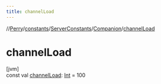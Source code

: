 ```yaml
---
title: channelLoad
---
```

//[Perry](../../../../index.html)/[constants](../../index.html)/[ServerConstants](../index.html)/[Companion](index.html)/[channelLoad](channel-load.html)



# channelLoad



[jvm]\
const val [channelLoad](channel-load.html): [Int](https://kotlinlang.org/api/latest/jvm/stdlib/kotlin/-int/index.html) = 100




